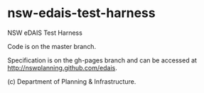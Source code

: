 nsw-edais-test-harness
======================

NSW eDAIS Test Harness

Code is on the master branch. 

Specification is on the gh-pages branch and can be accessed at http://nswplanning.github.com/edais.

(c) Department of Planning & Infrastructure.
